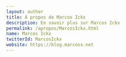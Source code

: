 ```yaml
---
layout: author
title: À propos de Marcos Ickx
description: En savoir plus sur Marcos Ickx
permalink: /apropos/MarcosIckx.html
name: Marcos Ickx
twitterId: MarcosIckx
website: https://blog.marcosx.net
---
```



